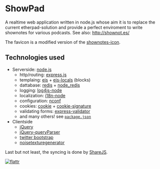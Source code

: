 ShowPad
=======

A realtime web application written in node.js whose aim it is to replace
the current etherpad-solution and provide a perfect enviroment to write
shownotes for various podcasts. See also: http://shownot.es/

The favicon is a modified version of the [shownotes-icon](https://github.com/shownotes/shownot.es/blob/master/favicon.ico).

Technologies used
-----------------

* Serverside: [node.js](http://nodejs.org/)
  * http/routing: [express.js](http://expressjs.com/)
  * templaing: [ejs](http://embeddedjs.com/) + [ejs-locals](https://github.com/RandomEtc/ejs-locals) (blocks)
  * dattabase: [redis](http://redis.io/) + [node_redis](https://github.com/mranney/node_redis)
  * logging: [log4js-node](https://github.com/nomiddlename/log4js-node)
  * localization: [i18n-node](https://github.com/mashpie/i18n-node)
  * configuration: [nconf](https://github.com/flatiron/nconf)
  * cookies: [cookie](https://github.com/shtylman/node-cookie) + [cookie-signature](https://github.com/visionmedia/node-cookie-signature)
  * validating forms: [express-validator](https://github.com/ctavan/express-validator)
  * and many others! see [`package.json`](https://github.com/shownotes/show-pad/blob/master/package.json)
* Clientside
  * [jQuery](http://jquery.com/)
  * [jQuery-queryParser](https://github.com/mattsnider/jquery-plugin-query-parser)
  * [twitter bootstrap](http://twitter.github.com/bootstrap/)
  * [noisetexturegenerator](http://noisetexturegenerator.com/)

Last but not least, the syncing is done by [ShareJS](http://sharejs.org/).

[![flattr](http://api.flattr.com/button/flattr-badge-large.png)](http://flattr.com/thing/1160045/)
